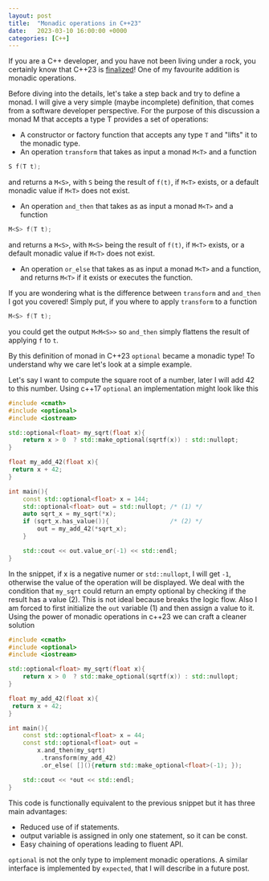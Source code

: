 ```yaml
---
layout: post
title:  "Monadic operations in C++23"
date:   2023-03-10 16:00:00 +0000
categories: [C++]
---
```


If you are a C++ developer, and you have not been living under a rock, you certainly know that C++23 is [finalized](https://herbsutter.com/2023/02/13/c23-pandemic-edition-is-complete-trip-report-winter-iso-c-standards-meeting-issaquah-wa-usa/)!
One of my favourite addition is monadic operations.

Before diving into the details, let's take a step back and try to define a monad. I will give a very simple (maybe incomplete) definition, that comes from a software developer perspective. For the purpose of this discussion a monad M that accepts a type T provides a set of operations:

* A constructor or factory function that accepts any type `T` and "lifts" it to the monadic type.
* An operation `transform` that takes as input a monad `M<T>` and a function 
```cpp
S f(T t);
```
and returns a `M<S>`, with `S` being the result of `f(t)`, if `M<T>` exists, or a default monadic value if `M<T>` does not exist.

* An operation `and_then` that takes as as input a monad `M<T>` and a function 
```cpp
M<S> f(T t);
```
and returns a `M<S>`, with `M<S>` being the result of `f(t)`,  if `M<T>` exists, or a default monadic value if `M<T>` does not exist. 

* An operation `or_else` that takes as as input a monad `M<T>` and a function, and returns `M<T>` if it exists or executes the function.

If you are wondering what is the difference between `transform` and `and_then` I got you covered! Simply put, if you where to apply `transform` to a function 
```cpp
M<S> f(T t);
```
you could get the output `M<M<S>>` so `and_then` simply flattens the result of applying `f` to `t`.

By this definition of monad in C++23 `optional` became a monadic type! To understand why we care let's look at a simple example.

 Let's say I want to compute the square root of a number, later I will add 42 to this number. Using c++17 `optional` an implementation might look like this

```cpp
#include <cmath>
#include <optional>
#include <iostream>

std::optional<float> my_sqrt(float x){
    return x > 0  ? std::make_optional(sqrtf(x)) : std::nullopt; 
}

float my_add_42(float x){
 return x + 42;
}

int main(){
    const std::optional<float> x = 144; 
    std::optional<float> out = std::nullopt; /* (1) */ 
    auto sqrt_x = my_sqrt(*x); 
    if (sqrt_x.has_value()){                 /* (2) */   
        out = my_add_42(*sqrt_x);
    }

    std::cout << out.value_or(-1) << std::endl;  
}
```
In the snippet, if x is a negative numer or `std::nullopt`, I will get `-1`, otherwise the value of the operation will be displayed. We deal with the condition that `my_sqrt` could return an empty optional by checking if the result has a value (2). This is not ideal because breaks the logic flow. Also I am forced to first initialize the `out` variable (1) and then assign a value to it. Using the power of monadic operations in c++23 we can craft a cleaner solution


```cpp
#include <cmath>
#include <optional>
#include <iostream>

std::optional<float> my_sqrt(float x){
    return x > 0  ? std::make_optional(sqrtf(x)) : std::nullopt; 
}

float my_add_42(float x){
 return x + 42;
}

int main(){
    const std::optional<float> x = 44;
    const std::optional<float> out = 
        x.and_then(my_sqrt)
         .transform(my_add_42)
         .or_else( [](){return std::make_optional<float>(-1); }); 

    std::cout << *out << std::endl; 
}
```

This code is functionally equivalent to the previous snippet but it has three main advantages:

* Reduced use of if statements.
* output variable is assigned in only one statement, so it can be const.
* Easy chaining of operations leading to fluent API.

`optional` is not the only type to implement monadic operations. A similar interface is implemented by `expected`, that I will describe in a future post.
